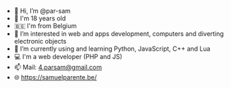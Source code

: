 - 👋 Hi, I’m @par-sam
- 🎂 I'm 18 years old
- 🇧🇪 I'm from Belgium
- 👀 I’m interested in web and apps development, computers and diverting electronic objects
- 🌱 I’m currently using and learning Python, JavaScript, C++ and Lua
- 💻 I'm a web developer (PHP and JS)
- 📫 Mail: 4.parsam@gmail.com
- 🌐 https://samuelparente.be/
